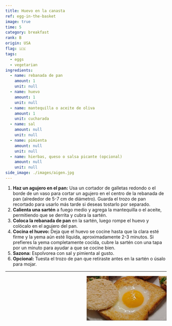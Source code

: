 ```yaml
---
title: Huevo en la canasta
ref: egg-in-the-basket
image: true
time: 5
category: breakfast
rank: B
origin: USA
flag: 🇺🇸
tags:
  - eggs
  - vegetarian
ingredients:
  - name: rebanada de pan
    amount: 1
    unit: null
  - name: huevo
    amount: 1
    unit: null
  - name: mantequilla o aceite de oliva
    amount: 1
    unit: cucharada
  - name: sal
    amount: null
    unit: null
  - name: pimienta
    amount: null
    unit: null
  - name: hierbas, queso o salsa picante (opcional)
    amount: null
    unit: null
side_image: ./images/aigen.jpg
---
```


1. **Haz un agujero en el pan:** Usa un cortador de galletas redondo o el borde de un vaso para cortar un agujero en el centro de la rebanada de pan (alrededor de 5-7 cm de diámetro). Guarda el trozo de pan recortado para usarlo más tarde si deseas tostarlo por separado.
2. **Calienta una sartén** a fuego medio y agrega la mantequilla o el aceite, permitiendo que se derrita y cubra la sartén.
3. **Coloca la rebanada de pan** en la sartén, luego rompe el huevo y colócalo en el agujero del pan.
4. **Cocina el huevo:** Deja que el huevo se cocine hasta que la clara esté firme y la yema aún esté líquida, aproximadamente 2-3 minutos. Si prefieres la yema completamente cocida, cubre la sartén con una tapa por un minuto para ayudar a que se cocine bien.
5. **Sazona:** Espolvorea con sal y pimienta al gusto.
6. **Opcional:** Tuesta el trozo de pan que retiraste antes en la sartén o úsalo para mojar.

---

<img src="images/egg_in_the_basket.png" style="width:250px; float:right;"/>